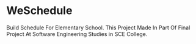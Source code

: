 # WeSchedule
Build Schedule For Elementary School. This Project Made In Part Of Final Project At Software Engineering Studies in SCE College.
